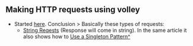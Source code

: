 ## Making HTTP requests using volley

- Started [here](https://developer.android.com/training/volley/request.html). Conclusion > Basically these types of requests:
  - [String Reqests](https://developer.android.com/training/volley/requestqueue.html) (Response will come in string). In the same article it also shows how to [Use a Singleton Pattern^](https://developer.android.com/training/volley/requestqueue.html#singleton "The recommended approach is to implement a singleton class that encapsulates RequestQueue and other Volley functionality. Another approach is to subclass Application and set up the RequestQueue in Application.onCreate(). But this approach is discouraged; a static singleton can provide the same functionality in a more modular way.A key concept is that the RequestQueue must be instantiated with the Application context, not an Activity context. This ensures that the RequestQueue will last for the lifetime of your app, instead of being recreated every time the activity is recreated (for example, when the user rotates the device).")
  

